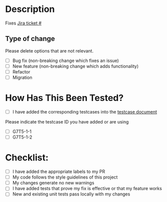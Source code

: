 # Description
<!-- Please add link to Jira Ticket here -->
Fixes [Jira ticket #]()
<!-- Add Screenshots if there are changes or additions in frontend components -->
## Type of change

Please delete options that are not relevant.

- [ ] Bug fix (non-breaking change which fixes an issue)
- [ ] New feature (non-breaking change which adds functionality)
- [ ] Refactor
- [ ] Migration

# How Has This Been Tested?
- [ ] I have added the corresponding testcases into the [testcase document](https://docs.google.com/spreadsheets/d/1QOyUN_kFN0fddLkjAQz2DK3jou3cWdN9CJsNbl3v0Kg/edit#gid=0)

Please indicate the testcase ID you have added or are using

- [ ] G7T5-1-1
- [ ] G7T5-1-2

# Checklist:

- [ ] I have added the appropriate labels to my PR
- [ ] My code follows the style guidelines of this project
- [ ] My changes generate no new warnings
- [ ] I have added tests that prove my fix is effective or that my feature works
- [ ] New and existing unit tests pass locally with my changes
